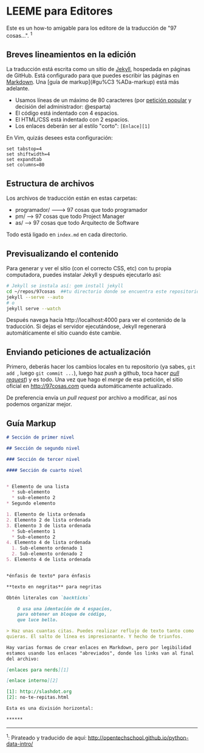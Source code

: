 # LEEME para Editores

Este es un how-to amigable para los editore de la traducción de
"97 cosas...". <sup>1</sup>

## Breves lineamientos en la edición

La traducción está escrita como un sitio de [Jekyll][1], hospedada en
páginas de GitHub. Está configurado para que puedes escribir las páginas
en [Markdown][2]. Una [guía de markup](#gu%C3 %ADa-markup) está más
adelante.

* Usamos líneas de un máximo de 80 caracteres (por [petición
popular][3] y decisión del administrador: @esparta)
* El código está indentado con 4 espacios.
* El HTML/CSS está indentado con 2 espacios.
* Los enlaces deberán ser al estilo "corto": `[Enlace][1]`

En Vim, quizás desees esta configuración:

    set tabstop=4
    set shiftwidth=4
    set expandtab
    set columns=80

## Estructura de archivos

Los archivos de traducción están en estas carpetas:

* programador/ ---> 97 cosas que todo programador
* pm/  --> 97 cosas que todo Project Manager
* as/  --> 97 cosas que todo Arquitecto de Software

Todo está ligado en `index.md` en cada directorio.


## Previsualizando el contenido

Para generar y ver el sitio (con el correcto CSS, etc) con tu propia
computadora, puedes instalar Jekyll y después ejecutarlo así:

```bash
# Jekyll se instala así: gem install jekyll
cd ~/repos/97cosas  ##tu directorio donde se encuentra este repositorio
jekyll --serve --auto
# o
jekyll serve --watch
```
Después navega hacia http://localhost:4000 para ver el contenido de la
traducción. Si dejas el servidor ejecutándose, Jekyll regenerará
automáticamente el sitio cuando éste cambie.

## Enviando peticiones de actualización

Primero, deberás hacer los cambios locales en tu repositorio (ya sabes,
`git add `, luego `git commit ...`), luego haz _push_ a github, toca
hacer [_pull request_][4]) y es todo. Una vez que hago el _merge_ de esa
petición, el sitio oficial en http://97cosas.com queda automáticamente
actualizado.

De preferencia envía un _pull request_ por archivo a modificar, así nos
podemos organizar mejor.

## Guía Markup

```markdown
# Sección de primer nivel

## Sección de segundo nivel

### Sección de tercer nivel

#### Sección de cuarto nivel


* Elemento de una lista
  * sub-elemento
  * sub-elemento 2
* Segundo elemento

1. Elemento de lista ordenada
2. Elemento 2 de lista ordenada
3. Elemento 3 de lista ordenada
  * Sub-elemento 1
  * Sub-elemento 2
4. Elemento 4 de lista ordenada
  1. Sub-elemento ordenado 1
  2. Sub-elemento ordenado 2
5. Elemento 4 de lista ordenada


*énfasis de texto* para énfasis

**texto en negritas** para negritas

Obtén literales con `backticks`

    O usa una identación de 4 espacios,
    para obtener un bloque de código,
    que luce bello.

> Haz unas cuantas citas. Puedes realizar reflujo de texto tanto como
quieras. El salto de línea es impresionante. Y hecho de triunfos.

Hay varias formas de crear enlaces en Markdown, pero por legibilidad
estamos usando los enlaces "abreviados", donde los links van al final
del archivo:

[enlaces para nerds][1]

[enlace interno][2]

[1]: http://slashdot.org
[2]: no-te-repitas.html

Esta es una división horizontal:

******
```
******
<sup>1</sup>: Pirateado y traducido de aquí: http://opentechschool.github.io/python-data-intro/


[1]: http://jekyllrb.com/
[2]: http://daringfireball.net/projects/markdown/
[3]: https://github.com/esparta/97cosas/issues/3
[4]: https://help.github.com/articles/using-pull-requests